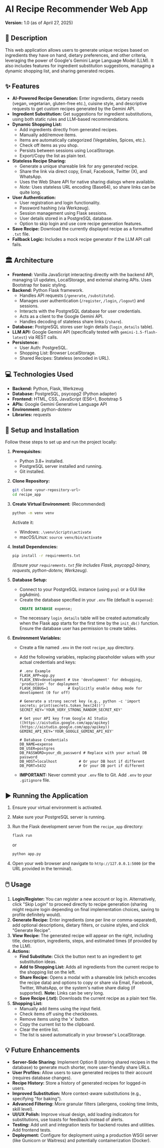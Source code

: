 # AI Recipe Recommender Web App

**Version:** 1.0 (as of April 27, 2025)

## 📖 Description

This web application allows users to generate unique recipes based on ingredients they have on hand, dietary preferences, and other criteria, leveraging the power of Google's Gemini Large Language Model (LLM). It also includes features for ingredient substitution suggestions, managing a dynamic shopping list, and sharing generated recipes.

## ✨ Features

* **AI-Powered Recipe Generation:** Enter ingredients, dietary needs (vegan, vegetarian, gluten-free etc.), cuisine style, and descriptive requests to get custom recipes generated by the Gemini API.
* **Ingredient Substitution:** Get suggestions for ingredient substitutions, using both static rules and LLM-based recommendations.
* **Dynamic Shopping List:**
    * Add ingredients directly from generated recipes.
    * Manually add/remove items.
    * Items are automatically categorized (Vegetables, Spices, etc.).
    * Check off items as you shop.
    * Persists between sessions using LocalStorage.
    * Export/Copy the list as plain text.
* **Stateless Recipe Sharing:**
    * Generate a unique shareable link for any generated recipe.
    * Share the link via direct copy, Email, Facebook, Twitter (X), and WhatsApp.
    * Uses the Web Share API for native sharing dialogs where available.
    * *Note:* Uses stateless URL encoding (Base64), so share links can be quite long.
* **User Authentication:**
    * User registration and login functionality.
    * Password hashing (via Werkzeug).
    * Session management using Flask sessions.
    * User details stored in a PostgreSQL database.
    * Option to skip login and use core recipe generation features.
* **Save Recipe:** Download the currently displayed recipe as a formatted `.txt` file.
* **Fallback Logic:** Includes a mock recipe generator if the LLM API call fails.

## 🏛️ Architecture

* **Frontend:** Vanilla JavaScript interacting directly with the backend API, managing UI updates, LocalStorage, and external sharing APIs. Uses Bootstrap for basic styling.
* **Backend:** Python Flask framework.
    * Handles API requests (`/generate`, `/substitute`).
    * Manages user authentication (`/register`, `/login`, `/logout`) and sessions.
    * Interacts with the PostgreSQL database for user credentials.
    * Acts as a client to the Google Gemini API.
    * Handles decoding of stateless share links (`/share`).
* **Database:** PostgreSQL stores user login details (`login_details` table).
* **LLM API:** Google Gemini API (specifically tested with `gemini-1.5-flash-latest`) via REST calls.
* **Persistence:**
    * User Auth: PostgreSQL.
    * Shopping List: Browser LocalStorage.
    * Shared Recipes: Stateless (encoded in URL).

## 💻 Technologies Used

* **Backend:** Python, Flask, Werkzeug
* **Database:** PostgreSQL, psycopg2 (Python adapter)
* **Frontend:** HTML, CSS, JavaScript (ES6+), Bootstrap 5
* **APIs:** Google Gemini Generative Language API
* **Environment:** python-dotenv
* **Libraries:** requests

## 🚀 Setup and Installation

Follow these steps to set up and run the project locally:

1.  **Prerequisites:**
    * Python 3.8+ installed.
    * PostgreSQL server installed and running.
    * Git installed.

2.  **Clone Repository:**
    ```bash
    git clone <your-repository-url>
    cd recipe_app
    ```

3.  **Create Virtual Environment:** (Recommended)
    ```bash
    python -m venv venv
    ```
    Activate it:
    * Windows: `.\venv\Scripts\activate`
    * macOS/Linux: `source venv/bin/activate`

4.  **Install Dependencies:**
    ```bash
    pip install -r requirements.txt
    ```
    *(Ensure your `requirements.txt` file includes Flask, psycopg2-binary, requests, python-dotenv, Werkzeug).*

5.  **Database Setup:**
    * Connect to your PostgreSQL instance (using `psql` or a GUI like pgAdmin).
    * Create the database specified in your `.env` file (default is `expense`):
        ```sql
        CREATE DATABASE expense;
        ```
    * The necessary `login_details` table will be created automatically when the Flask app starts for the first time by the `init_db()` function. Ensure the database user has permission to create tables.

6.  **Environment Variables:**
    * Create a file named `.env` in the root `recipe_app` directory.
    * Add the following variables, replacing placeholder values with your actual credentials and keys:

        ```dotenv
        # .env Example
        FLASK_APP=app.py
        FLASK_ENV=development # Use 'development' for debugging, 'production' for deployment
        FLASK_DEBUG=1         # Explicitly enable debug mode for development (0 for off)

        # Generate a strong secret key (e.g., python -c 'import secrets; print(secrets.token_hex(24))')
        SECRET_KEY='YOUR_VERY_STRONG_RANDOM_SECRET_KEY'

        # Get your API key from Google AI Studio ([https://aistudio.google.com/app/apikey](https://aistudio.google.com/app/apikey))
        GEMINI_API_KEY='YOUR_GOOGLE_GEMINI_API_KEY'

        # Database Credentials
        DB_NAME=expense
        DB_USER=postgres
        DB_PASSWORD=your_db_password # Replace with your actual DB password
        DB_HOST=localhost          # Or your DB host if different
        DB_PORT=5432               # Or your DB port if different
        ```
    * **IMPORTANT:** Never commit your `.env` file to Git. Add `.env` to your `.gitignore` file.

## ▶️ Running the Application

1.  Ensure your virtual environment is activated.
2.  Make sure your PostgreSQL server is running.
3.  Run the Flask development server from the `recipe_app` directory:

    ```bash
    flask run
    ```
    or
    ```bash
    python app.py
    ```
4.  Open your web browser and navigate to `http://127.0.0.1:5000` (or the URL provided in the terminal).

## 🖱️ Usage

1.  **Login/Register:** You can register a new account or log in. Alternatively, click "Skip Login" to proceed directly to recipe generation (sharing might require login depending on final implementation choices, saving to profile definitely would).
2.  **Generate Recipe:** Enter ingredients (one per line or comma-separated), add optional descriptions, dietary filters, or cuisine styles, and click "Generate Recipe".
3.  **View Recipe:** The generated recipe will appear on the right, including title, description, ingredients, steps, and estimated times (if provided by the LLM).
4.  **Actions:**
    * **Find Substitute:** Click the button next to an ingredient to get substitution ideas.
    * **Add to Shopping List:** Adds all ingredients from the current recipe to the shopping list on the left.
    * **Share Recipe:** Opens a modal with a shareable link (which encodes the recipe data) and options to copy or share via Email, Facebook, Twitter, WhatsApp, or the system's native share dialog (if supported). **Note:** Links can be very long.
    * **Save Recipe (.txt):** Downloads the current recipe as a plain text file.
5.  **Shopping List:**
    * Manually add items using the input field.
    * Check items off using the checkboxes.
    * Remove items using the 'x' button.
    * Copy the current list to the clipboard.
    * Clear the entire list.
    * The list is saved automatically in your browser's LocalStorage.

## 💡 Future Enhancements

* **Server-Side Sharing:** Implement Option B (storing shared recipes in the database) to generate much shorter, more user-friendly share URLs.
* **User Profiles:** Allow users to save generated recipes to their account (requires database changes).
* **Recipe History:** Store a history of generated recipes for logged-in users.
* **Improved Substitution:** More context-aware substitutions (e.g., specifying "for baking").
* **Advanced Filtering:** More granular filters (allergens, cooking time limits, skill level).
* **UI/UX Polish:** Improve visual design, add loading indicators for substitutions, use toasts for feedback instead of alerts.
* **Testing:** Add unit and integration tests for backend routes and utilities. Add frontend tests.
* **Deployment:** Configure for deployment using a production WSGI server (like Gunicorn or Waitress) and potentially containerization (Docker).


